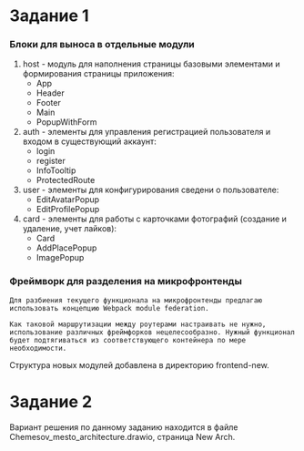 # Задание 1

### Блоки для выноса в отдельные модули

1. host - модуль для наполнения страницы базовыми элементами и формирования страницы приложения:
   * App
   * Header
   * Footer
   * Main
   * PopupWithForm
2. auth - элементы для управления регистрацией пользователя и входом в существующий аккаунт:
   * login
   * register
   * InfoTooltip
   * ProtectedRoute
3. user - элементы для конфигурирования сведени о пользователе:
   * EditAvatarPopup
   * EditProfilePopup
4. card - элементы для работы с карточками фотографий (создание и удаление, учет лайков):
   * Card
   * AddPlacePopup
   * ImagePopup

### Фреймворк для разделения на микрофронтенды

    Для разбиения текущего функционала на микрофронтенды предлагаю использовать концепцию Webpack module federation.

    Как таковой маршрутизации между роутерами настраивать не нужно, использование различных фреймфорков нецелесообразно. Нужный функционал будет подтягиваться из соответствующего контейнера по мере необходимости.

Структура новых модулей добавлена в директорию frontend-new.


# Задание 2

Вариант решения по данному заданию находится в файле Chemesov_mesto_architecture.drawio, страница New Arch.

